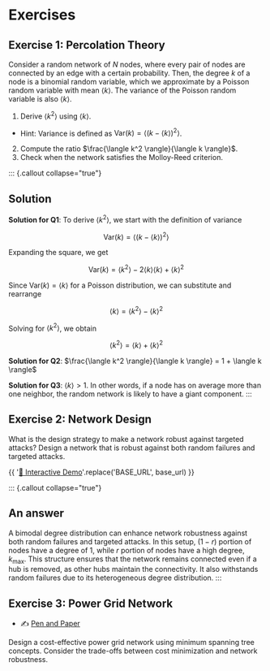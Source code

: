 # Exercises

## Exercise 1: Percolation Theory

Consider a random network of $N$ nodes, where every pair of nodes are connected by an edge with a certain probability.
Then, the degree $k$ of a node is a binomial random variable, which we approximate by a Poisson random variable with mean $\langle k \rangle$. The variance of the Poisson random variable is also $\langle k \rangle$.

1. Derive $\langle k^2 \rangle$ using $\langle k \rangle$.
  - Hint: Variance is defined as $\text{Var}(k) = \langle (k-\langle k \rangle)^2 \rangle$.
2. Compute the ratio $\frac{\langle k^2 \rangle}{\langle k \rangle}$.
3. Check when the network satisfies the Molloy-Reed criterion.

::: {.callout collapse="true"}
## Solution

**Solution for Q1**:
To derive $\langle k^2 \rangle$, we start with the definition of variance

$$\text{Var}(k) = \langle (k - \langle k \rangle)^2 \rangle$$

Expanding the square, we get

$$\text{Var}(k) = \langle k^2 \rangle - 2\langle k \rangle \langle k \rangle + \langle k \rangle^2$$

Since $\text{Var}(k) = \langle k \rangle$ for a Poisson distribution, we can substitute and rearrange

$$\langle k \rangle = \langle k^2 \rangle - \langle k \rangle^2$$

Solving for $\langle k^2 \rangle$, we obtain

$$\langle k^2 \rangle = \langle k \rangle + \langle k \rangle^2$$

**Solution for Q2**:
$\frac{\langle k^2 \rangle}{\langle k \rangle} = 1 + \langle k \rangle$

**Solution for Q3**:
$\langle k \rangle >1$. In other words, if a node has on average more than one neighbor, the random network is likely to have a giant component.
:::

## Exercise 2: Network Design

What is the design strategy to make a network robust against targeted attacks?
Design a network that is robust against both random failures and targeted attacks.

{{ '[🚀 Interactive Demo]( BASE_URL/vis/network-robustness.html)'.replace('BASE_URL', base_url) }}

::: {.callout collapse="true"}
## An answer

A bimodal degree distribution can enhance network robustness against both random failures and targeted attacks.
In this setup, $(1-r)$ portion of nodes have a degree of 1, while $r$ portion of nodes have a high degree, $k_{\text{max}}$.
This structure ensures that the network remains connected even if a hub is removed, as other hubs maintain the connectivity. It also withstands random failures due to its heterogeneous degree distribution.
:::

## Exercise 3: Power Grid Network

- ✍️ [Pen and Paper](./pen-and-paper/exercise.pdf)

Design a cost-effective power grid network using minimum spanning tree concepts. Consider the trade-offs between cost minimization and network robustness.